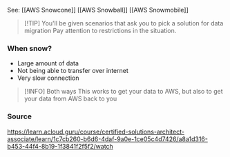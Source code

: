 See:
[[AWS Snowcone]]
[[AWS Snowball]]
[[AWS Snowmobile]]

> [!TIP] You'll be given scenarios that ask you to pick a solution for data migration
>  Pay attention to restrictions in the situation. 
### When snow?
* Large amount of data
* Not being able to transfer over internet
* Very slow connection

> [!INFO] Both ways
> This works to get your data to AWS, but also to get your data from AWS back to you

### Source
https://learn.acloud.guru/course/certified-solutions-architect-associate/learn/1c7cb260-b6d6-4daf-9a0e-1ce05c4d7426/a8a1d316-b453-44f4-8b19-1f3841f2f5f2/watch